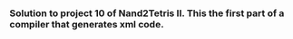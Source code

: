 ### Solution to project 10 of Nand2Tetris II. This the first part of a compiler that generates xml code.
